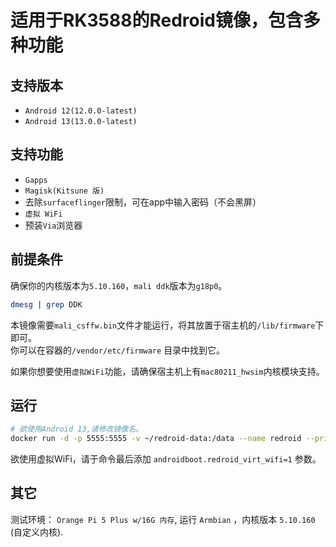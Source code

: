 # 适用于RK3588的Redroid镜像，包含多种功能

## 支持版本
- `Android 12(12.0.0-latest)`
- `Android 13(13.0.0-latest)`

## 支持功能
- `Gapps`  
- `Magisk(Kitsune 版)` 
- 去除`surfaceflinger`限制，可在app中输入密码（不会黑屏）  
- `虚拟 WiFi`
- 预装`Via`浏览器

## 前提条件
确保你的内核版本为`5.10.160`，`mali ddk`版本为`g18p0`。
```bash
dmesg | grep DDK
```
本镜像需要`mali_csffw.bin`文件才能运行，将其放置于宿主机的`/lib/firmware`下即可。  
你可以在容器的`/vendor/etc/firmware` 目录中找到它。  

如果你想要使用`虚拟WiFi`功能，请确保宿主机上有`mac80211_hwsim`内核模块支持。

## 运行
```bash
# 欲使用Android 13,请修改镜像名。
docker run -d -p 5555:5555 -v ~/redroid-data:/data --name redroid --privileged cnflysky/redroid-rk3588:12.0.0-latest androidboot.redroid_height=1920 androidboot.redroid_width=1080
```
欲使用虚拟WiFi，请于命令最后添加 `androidboot.redroid_virt_wifi=1` 参数。

## 其它
测试环境： `Orange Pi 5 Plus w/16G 内存`, 运行 `Armbian` ，内核版本 `5.10.160` (自定义内核).  